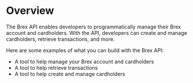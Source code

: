 # Overview

The Brex API enables developers to programmatically manage their Brex account and cardholders. With the API, developers can create and manage cardholders, retrieve transactions, and more.

Here are some examples of what you can build with the Brex API:

- A tool to help manage your Brex account and cardholders
- A tool to help retrieve transactions
- A tool to help create and manage cardholders

